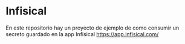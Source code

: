 # Infisical
En este repositorio hay un proyecto de ejemplo de como consumir un secreto guardado
en la app Infisical https://app.infisical.com/
